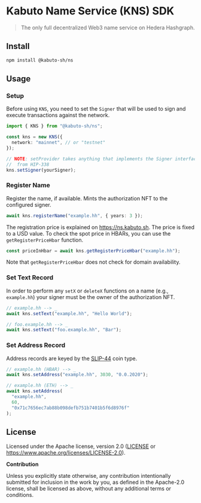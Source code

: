 # Kabuto Name Service (KNS) SDK

> The only full decentralized Web3 name service on Hedera Hashgraph.

## Install

```sh
npm install @kabuto-sh/ns
```

## Usage

### Setup

Before using `KNS`, you need to set the `Signer` that will be used
to sign and execute transactions against the network.

```ts
import { KNS } from "@kabuto-sh/ns";

const kns = new KNS({
  network: "mainnet", // or "testnet"
});

// NOTE: setProvider takes anything that implements the Signer interface
//  from HIP-338
kns.setSigner(yourSigner);
```

### Register Name

Register the name, if available.
Mints the authorization NFT to the configured signer.

```ts
await kns.registerName("example.hh", { years: 3 });
```

The registration price is explained on https://ns.kabuto.sh. The
price is fixed to a USD value. To check the spot price in HBARs, you
can use the `getRegisterPriceHbar` function.

```ts
const priceInHbar = await kns.getRegisterPriceHbar("example.hh");
```

Note that `getRegisterPriceHbar` does not check for domain
availability.

### Set Text Record

In order to perform any `setX` or `deleteX` functions
on a name (e.g., `example.hh`) your signer must be the owner
of the authorization NFT.

```ts
// example.hh --> _
await kns.setText("example.hh", "Hello World");

// foo.example.hh --> _
await kns.setText("foo.example.hh", "Bar");
```

### Set Address Record

Address records are keyed by the [SLIP-44](https://github.com/satoshilabs/slips/blob/master/slip-0044.md) coin type.

```ts
// example.hh (HBAR) --> _
await kns.setAddress("example.hh", 3030, "0.0.2020");

// example.hh (ETH) --> _
await kns.setAddress(
  "example.hh",
  60,
  "0x71c7656ec7ab88b098defb751b7401b5f6d8976f"
);
```

## License

Licensed under the Apache license, version 2.0 ([LICENSE](./LICENSE)
or <https://www.apache.org/licenses/LICENSE-2.0>).

**Contribution**

Unless you explicitly state otherwise, any contribution intentionally submitted
for inclusion in the work by you, as defined in the Apache-2.0 license,
shall be licensed as above, without any additional terms or conditions.
